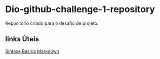 # Dio-github-challenge-1-repository
Repositorio criado para o desafio de projeto.

## links Úteis
[Sintaxe Basica Markdown](https://www.markdownguide.org/basic-syntax/)
